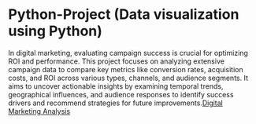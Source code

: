 # Python-Project (Data visualization using Python)

In digital marketing, evaluating campaign success is crucial for optimizing ROI and performance. This project focuses on analyzing extensive campaign data to compare key metrics like conversion rates, acquisition costs, and ROI across various types, channels, and audience segments. It aims to uncover actionable insights by examining temporal trends, geographical influences, and audience responses to identify success drivers and recommend strategies for future improvements.[Digital Marketing Analysis](https://colab.research.google.com/drive/13BjNrrWSu5GQ59LkRdeKJ9CcJcpErJGF?usp=sharing#scrollTo=k47fx6gYvnh4)
